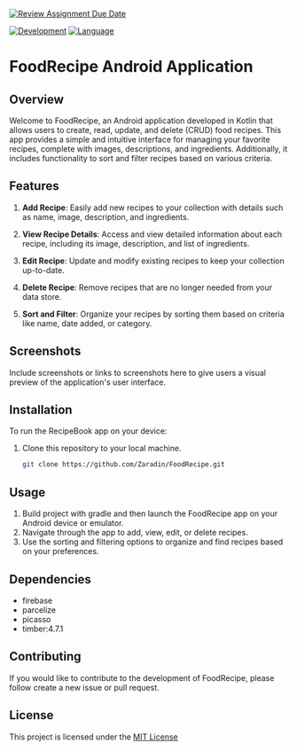 [![Review Assignment Due Date](https://classroom.github.com/assets/deadline-readme-button-24ddc0f5d75046c5622901739e7c5dd533143b0c8e959d652212380cedb1ea36.svg)](https://classroom.github.com/a/ZX5kW5CC)

[![Development](https://img.shields.io/badge/IntelliJ%20IDEA-000000.svg?style=for-the-badge&logo=IntelliJ-IDEA&logoColor=white)](https://www.jetbrains.com/idea/) [![Language](https://img.shields.io/badge/Kotlin-7F52FF.svg?style=for-the-badge&logo=Kotlin&logoColor=white)](https://kotlinlang.org/)

# FoodRecipe Android Application

## Overview

Welcome to FoodRecipe, an Android application developed in Kotlin that allows users to create, read, update, and delete (CRUD) food recipes. This app provides a simple and intuitive interface for managing your favorite recipes, complete with images, descriptions, and ingredients. Additionally, it includes functionality to sort and filter recipes based on various criteria.

## Features

1. **Add Recipe**: Easily add new recipes to your collection with details such as name, image, description, and ingredients.

2. **View Recipe Details**: Access and view detailed information about each recipe, including its image, description, and list of ingredients.

3. **Edit Recipe**: Update and modify existing recipes to keep your collection up-to-date.

4. **Delete Recipe**: Remove recipes that are no longer needed from your data store.

5. **Sort and Filter**: Organize your recipes by sorting them based on criteria like name, date added, or category.

## Screenshots

Include screenshots or links to screenshots here to give users a visual preview of the application's user interface.

## Installation

To run the RecipeBook app on your device:

1. Clone this repository to your local machine.
   ```bash
   git clone https://github.com/Zaradin/FoodRecipe.git

## Usage
1. Build project with gradle and then launch the FoodRecipe app on your Android device or emulator.
2. Navigate through the app to add, view, edit, or delete recipes.
3. Use the sorting and filtering options to organize and find recipes based on your preferences.

## Dependencies
* firebase
* parcelize
* picasso
* timber:4.7.1

## Contributing

If you would like to contribute to the development of FoodRecipe, please follow create a new issue or pull request.

## License

This project is licensed under the [MIT License](LICENSE)
